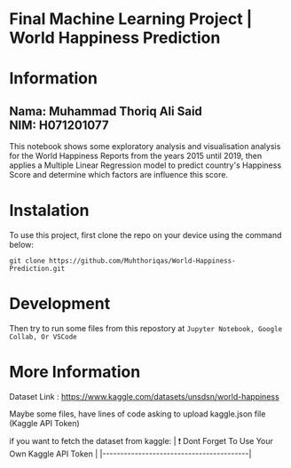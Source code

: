 # Final Machine Learning Project |  World Happiness Prediction 

# Information 
<h2> Nama: Muhammad Thoriq Ali Said <br /> NIM: H071201077 </h2>
<p>This notebook shows some exploratory analysis and visualisation analysis for the World Happiness Reports from the years 2015 until 2019, then applies a Multiple Linear Regression model to predict country's Happiness Score and determine which factors are influence this score. </p>


# Instalation
To use this project, first clone the repo on your device using the command below:

```git clone https://github.com/Muhthoriqas/World-Happiness-Prediction.git```

# Development
Then try to run some files from this repostory at ```Jupyter Notebook, Google Collab, Or VSCode```

# More Information
Dataset Link : https://www.kaggle.com/datasets/unsdsn/world-happiness

Maybe some files, have lines of code asking to upload kaggle.json file (Kaggle API Token)

if you want to fetch the dataset from kaggle:
| :exclamation:  Dont Forget To Use Your Own Kaggle API Token |
|-----------------------------------------|
